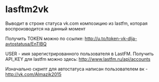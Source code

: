 lasftm2vk
=========

Выводит в строке статуса vk.com композицию из lastfm, которая воспроизводится на данный момент

Получить TOKEN можно по ссылке: http://u.to/token-vk-dlja-avtostatusa/EnTlBQ

USER - имя зарегистрированного пользователя в LastFM.
Получить API_KEY для lastfm можно здесь: http://www.lastfm.ru/api/accounts

Изначально скрипт для автостатуса написан пользователем вк - http://vk.com/Almazik2015
